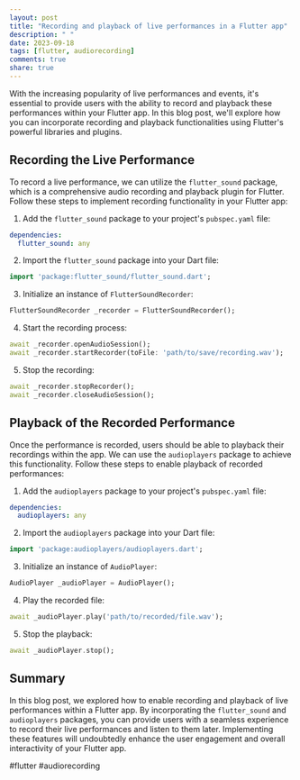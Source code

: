```yaml
---
layout: post
title: "Recording and playback of live performances in a Flutter app"
description: " "
date: 2023-09-18
tags: [flutter, audiorecording]
comments: true
share: true
---
```


With the increasing popularity of live performances and events, it's essential to provide users with the ability to record and playback these performances within your Flutter app. In this blog post, we'll explore how you can incorporate recording and playback functionalities using Flutter's powerful libraries and plugins.

## Recording the Live Performance

To record a live performance, we can utilize the `flutter_sound` package, which is a comprehensive audio recording and playback plugin for Flutter. Follow these steps to implement recording functionality in your Flutter app:

1. Add the `flutter_sound` package to your project's `pubspec.yaml` file:

```yaml
dependencies:
  flutter_sound: any
```

2. Import the `flutter_sound` package into your Dart file:

```dart
import 'package:flutter_sound/flutter_sound.dart';
```

3. Initialize an instance of `FlutterSoundRecorder`:

```dart
FlutterSoundRecorder _recorder = FlutterSoundRecorder();
```

4. Start the recording process:

```dart
await _recorder.openAudioSession();
await _recorder.startRecorder(toFile: 'path/to/save/recording.wav');
```

5. Stop the recording:

```dart
await _recorder.stopRecorder();
await _recorder.closeAudioSession();
```

## Playback of the Recorded Performance

Once the performance is recorded, users should be able to playback their recordings within the app. We can use the `audioplayers` package to achieve this functionality. Follow these steps to enable playback of recorded performances:

1. Add the `audioplayers` package to your project's `pubspec.yaml` file:

```yaml
dependencies:
  audioplayers: any
```

2. Import the `audioplayers` package into your Dart file:

```dart
import 'package:audioplayers/audioplayers.dart';
```

3. Initialize an instance of `AudioPlayer`:

```dart
AudioPlayer _audioPlayer = AudioPlayer();
```

4. Play the recorded file:

```dart
await _audioPlayer.play('path/to/recorded/file.wav');
```

5. Stop the playback:

```dart
await _audioPlayer.stop();
```

## Summary

In this blog post, we explored how to enable recording and playback of live performances within a Flutter app. By incorporating the `flutter_sound` and `audioplayers` packages, you can provide users with a seamless experience to record their live performances and listen to them later. Implementing these features will undoubtedly enhance the user engagement and overall interactivity of your Flutter app.

#flutter #audiorecording
